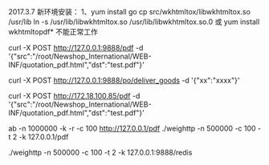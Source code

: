 2017.3.7
新环境安装：
1、yum install go
cp src/wkhtmltox/libwkhtmltox.so /usr/lib
ln -s /usr/lib/libwkhtmltox.so /usr/lib/libwkhtmltox.so.0
或
yum install wkhtmltopdf* 不能正常工作

curl -X POST http://127.0.0.1:9888/pdf -d '{"src":"/root/Newshop_International/WEB-INF/quotation_pdf.html","dst":"test.pdf"}'

curl -X POST http://127.0.0.1:9888/po/deliver_goods -d '{"xx":"xxxx"}'




curl -X POST http://172.18.100.85/pdf -d '{"src":"/root/Newshop_International/WEB-INF/quotation_pdf.html","dst":"test.pdf"}'

ab -n 1000000 -k -r -c 100 http://127.0.0.1/pdf
./weighttp -n 500000 -c 100 -t 2 -k 127.0.0.1/pdf

./weighttp -n 500000 -c 100 -t 2 -k 127.0.0.1:9888/redis